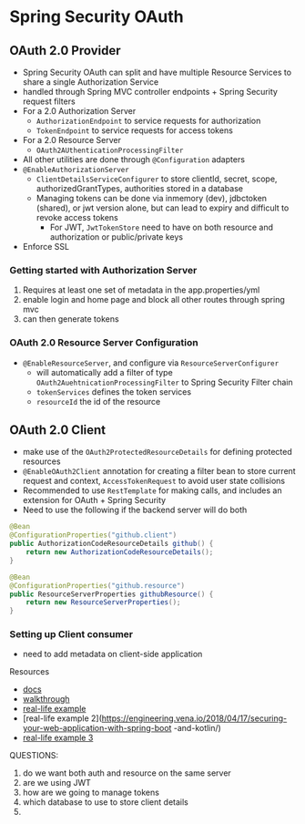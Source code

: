 # Spring Security OAuth

## OAuth 2.0 Provider
- Spring Security OAuth can split and have multiple Resource Services to share a single Authorization Service
- handled through Spring MVC controller endpoints + Spring Security request filters
- For a 2.0 Authorization Server
    * `AuthorizationEndpoint` to service requests for authorization
    * `TokenEndpoint` to service requests for access tokens
- For a 2.0 Resource Server
    * `OAuth2AUthenticationProcessingFilter`
- All other utilities are done through `@Configuration` adapters
- `@EnableAuthorizationServer`
    * `ClientDetailsServiceConfigurer` to store clientId, secret, scope, authorizedGrantTypes, authorities stored in a database
    * Managing tokens can be done via inmemory (dev), jdbctoken (shared), or jwt version alone, but can lead to expiry and difficult to revoke access tokens 
        * For JWT, `JwtTokenStore` need to have on both resource and authorization or public/private keys
- Enforce SSL

### Getting started with Authorization Server
1. Requires at least one set of metadata in the app.properties/yml
2. enable login and home page and block all other routes through spring mvc
3. can then generate tokens

### OAuth 2.0 Resource Server Configuration
- `@EnableResourceServer`, and configure via `ResourceServerConfigurer`
    * will automatically add a filter of type `OAuth2AuehtnicationProcessingFilter` to Spring Security Filter chain
    * `tokenServices` defines the token services
    * `resourceId` the id of the resource

## OAuth 2.0 Client
- make use of the `OAuth2ProtectedResourceDetails` for defining protected resources
- `@EnableOAuth2Client` annotation for creating a filter bean to store current request and context, `AccessTokenRequest` to avoid user state collisions
- Recommended to use `RestTemplate` for making calls, and includes an extension for OAuth + Spring Security
- Need to use the following if the backend server will do both
```java
@Bean
@ConfigurationProperties("github.client")
public AuthorizationCodeResourceDetails github() {
	return new AuthorizationCodeResourceDetails();
}

@Bean
@ConfigurationProperties("github.resource")
public ResourceServerProperties githubResource() {
	return new ResourceServerProperties();
}
```

### Setting up Client consumer
- need to add metadata on client-side application

Resources
- [docs](https://projects.spring.io/spring-security-oauth/docs/oauth2.html)
- [walkthrough](https://spring.io/guides/tutorials/spring-boot-oauth2/)
- [real-life example](https://github.com/erathorus/spring-kotlin-oauth2-jdbc/tree/3aa73c9c5f727e97e6dcb4ee4f32ff96f9de2d06)
- [real-life example 2](https://engineering.vena.io/2018/04/17/securing-your-web-application-with-spring-boot       -and-kotlin/)
- [real-life example 3](https://www.baeldung.com/sso-spring-security-oauth2)

QUESTIONS:
1. do we want both auth and resource on the same server
2. are we using JWT
3. how are we going to manage tokens
4. which database to use to store client details
5. 